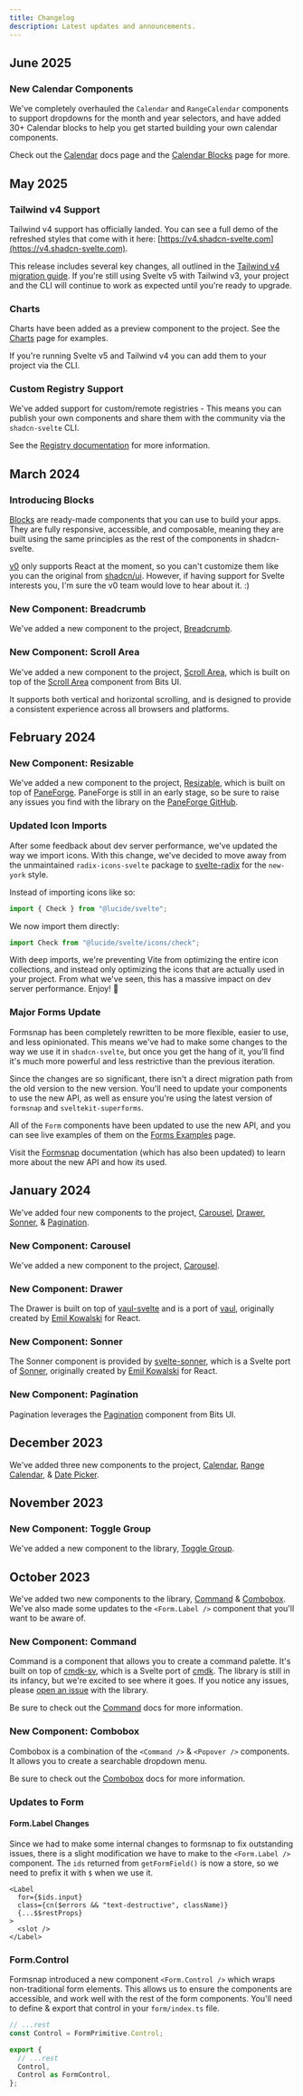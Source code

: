 ```yaml
---
title: Changelog
description: Latest updates and announcements.
---
```


<script>
	import Steps from '$lib/components/steps.svelte'
	import Callout from '$lib/components/callout.svelte'
	import ComponentPreview from '$lib/components/component-preview.svelte'
</script>

## June 2025

### New Calendar Components

We've completely overhauled the `Calendar` and `RangeCalendar` components to support dropdowns for the month and year selectors, and have added 30+ Calendar blocks to help you get started building your own calendar components.

Check out the [Calendar](/docs/components/calendar) docs page and the [Calendar Blocks](/blocks/calendar) page for more.

## May 2025

### Tailwind v4 Support

Tailwind v4 support has officially landed. You can see a full demo of the refreshed styles that come with it here: [https://v4.shadcn-svelte.com](https://v4.shadcn-svelte.com).

This release includes several key changes, all outlined in the [Tailwind v4 migration guide](/docs/migration/tailwind-v4). If you're still using Svelte v5 with Tailwind v3, your project and the CLI will continue to work as expected until you're ready to upgrade.

### Charts

Charts have been added as a preview component to the project. See the [Charts](/charts) page for examples.

If you're running Svelte v5 and Tailwind v4 you can add them to your project via the CLI.

### Custom Registry Support

We've added support for custom/remote registries - This means you can publish your own components and share them with the community via the `shadcn-svelte` CLI.

See the [Registry documentation](/docs/registry) for more information.

## March 2024

### Introducing Blocks

[Blocks](/blocks) are ready-made components that you can use to build your apps. They are fully responsive, accessible, and composable, meaning they are built using the same principles as the rest of the components in shadcn-svelte.

[v0](https://v0.dev) only supports React at the moment, so you can't customize them like you can the original from [shadcn/ui](https://ui.shadcn.com). However, if having support for Svelte interests you, I'm sure the v0 team would love to hear about it. :)

### New Component: Breadcrumb

We've added a new component to the project, [Breadcrumb](/docs/components/breadcrumb).

### New Component: Scroll Area

We've added a new component to the project, [Scroll Area](/docs/components/scroll-area), which is built on top of the [Scroll Area](https://bits-ui.com/docs/components/scroll-area) component from Bits UI.

It supports both vertical and horizontal scrolling, and is designed to provide a consistent experience across all browsers and platforms.

## February 2024

### New Component: Resizable

We've added a new component to the project, [Resizable](/docs/components/resizable), which is built on top of [PaneForge](https://paneforge.com). PaneForge is still in an early stage, so be sure to raise any issues you find with the library on the [PaneForge GitHub](https://github.com/svecosystem/paneforge).


### Updated Icon Imports

After some feedback about dev server performance, we've updated the way we import icons. With this change, we've decided to move away from the unmaintained `radix-icons-svelte` package to [svelte-radix](https://github.com/shinokada/svelte-radix) for the `new-york` style.

Instead of importing icons like so:

```ts
import { Check } from "@lucide/svelte";
```

We now import them directly:

```ts
import Check from "@lucide/svelte/icons/check";
```

With deep imports, we're preventing Vite from optimizing the entire icon collections, and instead only optimizing the icons that are actually used in your project. From what we've seen, this has a massive impact on dev server performance. Enjoy! 🚀

### Major Forms Update

Formsnap has been completely rewritten to be more flexible, easier to use, and less opinionated. This means we've had to make some changes to the way we use it in `shadcn-svelte`, but once you get the hang of it, you'll find it's much more powerful and less restrictive than the previous iteration.

Since the changes are so significant, there isn't a direct migration path from the old version to the new version. You'll need to update your components to use the new API, as well as ensure you're using the latest version of `formsnap` and `sveltekit-superforms`.

All of the `Form` components have been updated to use the new API, and you can see live examples of them on the [Forms Examples](/examples/forms) page.

Visit the [Formsnap](https://formsnap.dev) documentation (which has also been updated) to learn more about the new API and how its used.

## January 2024

We've added four new components to the project, [Carousel](/docs/components/carousel), [Drawer](/docs/components/drawer), [Sonner](/docs/components/sonner), & [Pagination](/docs/components/pagination).

### New Component: Carousel

We've added a new component to the project, [Carousel](/docs/components/carousel).

<ComponentPreview name="carousel-demo">

<div></div>

</ComponentPreview>

### New Component: Drawer

The Drawer is built on top of [vaul-svelte](https://vaul-svelte.com) and is a port of [vaul](https://vaul.emilkowalski.ski/), originally created by [Emil Kowalski](https://twitter.com/emilkowalski_) for React.

<ComponentPreview name="drawer-demo">

<div></div>

</ComponentPreview>

### New Component: Sonner

The Sonner component is provided by [svelte-sonner](https://svelte-sonner.vercel.app/), which is a Svelte port of [Sonner](https://sonner.emilkowal.ski/), originally created by [Emil Kowalski](https://twitter.com/emilkowalski_) for React.

<ComponentPreview name="sonner-demo">

<div></div>

</ComponentPreview>

### New Component: Pagination

Pagination leverages the [Pagination](https://bits-ui.com/docs/components/pagination) component from Bits UI.

## December 2023

We've added three new components to the project, [Calendar](/docs/components/calendar), [Range Calendar](/docs/components/range-calendar), & [Date Picker](/docs/components/date-picker).


## November 2023

### New Component: Toggle Group

We've added a new component to the library, [Toggle Group](/docs/components/toggle-group).

## October 2023

We've added two new components to the library, [Command](/docs/components/command) & [Combobox](/docs/components/combobox). We've also made some updates to the `<Form.Label />` component that you'll want to be aware of.

### New Component: Command

Command is a component that allows you to create a command palette. It's built on top of [cmdk-sv](https://cmdk-sv.com), which is a Svelte port of [cmdk](https://cmdk.paco.me). The library is still in its infancy, but we're excited to see where it goes. If you notice any issues, please [open an issue](https://github.com/huntabyte/cmdk-sv) with the library.

Be sure to check out the [Command](/docs/components/command) docs for more information.

### New Component: Combobox

Combobox is a combination of the `<Command />` & `<Popover />` components. It allows you to create a searchable dropdown menu.

Be sure to check out the [Combobox](/docs/components/combobox) docs for more information.

### Updates to Form

#### Form.Label Changes

Since we had to make some internal changes to formsnap to fix outstanding issues, there is a slight modification we have to make to the `<Form.Label />` component. The `ids` returned from `getFormField()` is now a store, so we need to prefix it with `$` when we use it.

```svelte title="form-label.svelte" {2}
<Label
  for={$ids.input}
  class={cn($errors && "text-destructive", className)}
  {...$$restProps}
>
  <slot />
</Label>
```

### Form.Control

Formsnap introduced a new component `<Form.Control />` which wraps non-traditional form elements. This allows us to ensure the components are accessible, and work well with the rest of the form components. You'll need to define & export that control in your `form/index.ts` file.

```ts title="src/lib/ui/form/index.ts"
// ...rest
const Control = FormPrimitive.Control;

export {
  // ...rest
  Control,
  Control as FormControl,
};
```
